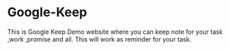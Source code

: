 # Google-Keep

This is Google Keep Demo website where you can keep note for your task ,work ,promise and all. This will work as reminder for your task.
